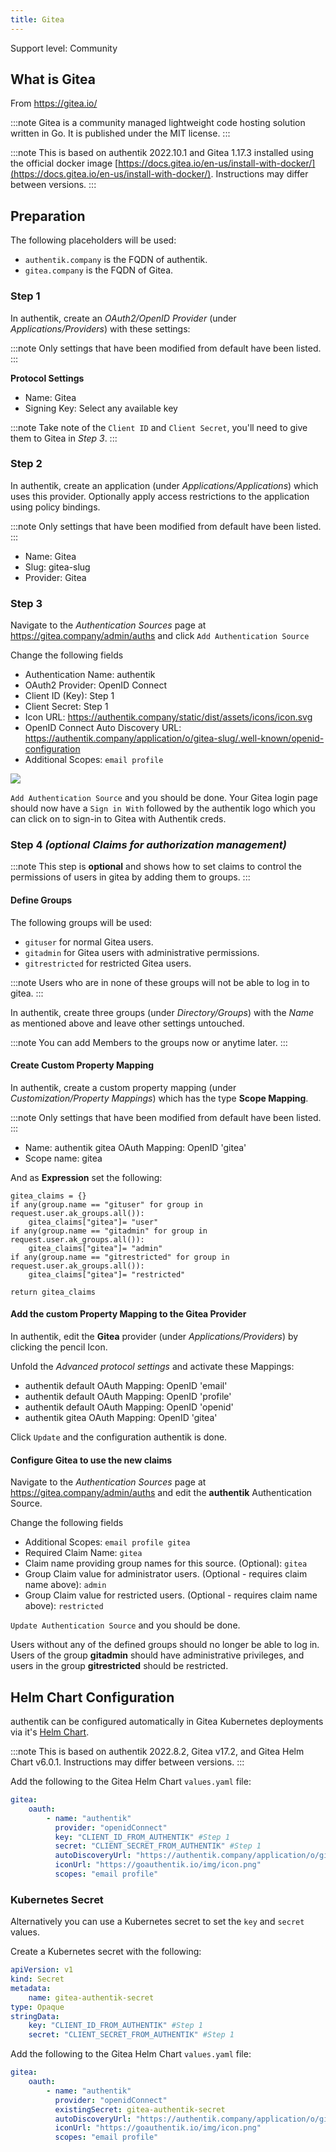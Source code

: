 ```yaml
---
title: Gitea
---
```


<span class="badge badge--secondary">Support level: Community</span>

## What is Gitea

From https://gitea.io/

:::note
Gitea is a community managed lightweight code hosting solution written in Go. It is published under the MIT license.
:::

:::note
This is based on authentik 2022.10.1 and Gitea 1.17.3 installed using the official docker image [https://docs.gitea.io/en-us/install-with-docker/](https://docs.gitea.io/en-us/install-with-docker/). Instructions may differ between versions.
:::

## Preparation

The following placeholders will be used:

-   `authentik.company` is the FQDN of authentik.
-   `gitea.company` is the FQDN of Gitea.

### Step 1

In authentik, create an _OAuth2/OpenID Provider_ (under _Applications/Providers_) with these settings:

:::note
Only settings that have been modified from default have been listed.
:::

**Protocol Settings**

-   Name: Gitea
-   Signing Key: Select any available key

:::note
Take note of the `Client ID` and `Client Secret`, you'll need to give them to Gitea in _Step 3_.
:::

### Step 2

In authentik, create an application (under _Applications/Applications_) which uses this provider. Optionally apply access restrictions to the application using policy bindings.

:::note
Only settings that have been modified from default have been listed.
:::

-   Name: Gitea
-   Slug: gitea-slug
-   Provider: Gitea

### Step 3

Navigate to the _Authentication Sources_ page at https://gitea.company/admin/auths and click `Add Authentication Source`

Change the following fields

-   Authentication Name: authentik
-   OAuth2 Provider: OpenID Connect
-   Client ID (Key): Step 1
-   Client Secret: Step 1
-   Icon URL: https://authentik.company/static/dist/assets/icons/icon.svg
-   OpenID Connect Auto Discovery URL: https://authentik.company/application/o/gitea-slug/.well-known/openid-configuration
-   Additional Scopes: `email profile`

![](./gitea1.png)

`Add Authentication Source` and you should be done. Your Gitea login page should now have a `Sign in With` followed by the authentik logo which you can click on to sign-in to Gitea with Authentik creds.

### Step 4 _(optional Claims for authorization management)_

:::note
This step is __optional__ and shows how to set claims to control the permissions of users in gitea by adding them to groups.
:::

#### Define Groups

The following groups will be used:

-   `gituser` for normal Gitea users.
-   `gitadmin` for Gitea users with administrative permissions.
-   `gitrestricted` for restricted Gitea users.

:::note
Users who are in none of these groups will not be able to log in to gitea.
:::

In authentik, create three groups (under _Directory/Groups_) with the _Name_ as mentioned above and leave other settings untouched.

:::note
You can add Members to the groups now or anytime later.
:::

#### Create Custom Property Mapping

In authentik, create a custom property mapping (under _Customization/Property Mappings_) which has the type __Scope Mapping__. 

:::note
Only settings that have been modified from default have been listed.
:::

-   Name: authentik gitea OAuth Mapping: OpenID 'gitea'
-   Scope name: gitea

And as __Expression__ set the following:

```(python)
gitea_claims = {}
if any(group.name == "gituser" for group in request.user.ak_groups.all()):
    gitea_claims["gitea"]= "user"
if any(group.name == "gitadmin" for group in request.user.ak_groups.all()):
    gitea_claims["gitea"]= "admin"
if any(group.name == "gitrestricted" for group in request.user.ak_groups.all()):
    gitea_claims["gitea"]= "restricted"

return gitea_claims
```

#### Add the custom Property Mapping to the Gitea Provider

In authentik, edit the __Gitea__ provider (under _Applications/Providers_) by clicking the pencil Icon. 

Unfold the _Advanced protocol settings_ and activate these Mappings:

-   authentik default OAuth Mapping: OpenID 'email'
-   authentik default OAuth Mapping: OpenID 'profile'
-   authentik default OAuth Mapping: OpenID 'openid'
-   authentik gitea OAuth Mapping: OpenID 'gitea'

Click `Update` and the configuration authentik is done.

#### Configure Gitea to use the new claims

Navigate to the _Authentication Sources_ page at https://gitea.company/admin/auths and edit the __authentik__ Authentication Source.

Change the following fields

-   Additional Scopes: `email profile gitea`
-   Required Claim Name: `gitea`
-   Claim name providing group names for this source. (Optional): `gitea`
-   Group Claim value for administrator users. (Optional - requires claim name above): `admin`
-   Group Claim value for restricted users. (Optional - requires claim name above): `restricted`

`Update Authentication Source` and you should be done. 

Users without any of the defined groups should no longer be able to log in.
Users of the group __gitadmin__ should have administrative privileges, and users in the group __gitrestricted__ should be restricted.

## Helm Chart Configuration

authentik can be configured automatically in Gitea Kubernetes deployments via it's [Helm Chart](https://gitea.com/gitea/helm-chart/).

:::note
This is based on authentik 2022.8.2, Gitea v17.2, and Gitea Helm Chart v6.0.1. Instructions may differ between versions.
:::

Add the following to the Gitea Helm Chart `values.yaml` file:

```yaml
gitea:
    oauth:
        - name: "authentik"
          provider: "openidConnect"
          key: "CLIENT_ID_FROM_AUTHENTIK" #Step 1
          secret: "CLIENT_SECRET_FROM_AUTHENTIK" #Step 1
          autoDiscoveryUrl: "https://authentik.company/application/o/gitea-slug/.well-known/openid-configuration"
          iconUrl: "https://goauthentik.io/img/icon.png"
          scopes: "email profile"
```

### Kubernetes Secret

Alternatively you can use a Kubernetes secret to set the `key` and `secret` values.

Create a Kubernetes secret with the following:

```yaml
apiVersion: v1
kind: Secret
metadata:
    name: gitea-authentik-secret
type: Opaque
stringData:
    key: "CLIENT_ID_FROM_AUTHENTIK" #Step 1
    secret: "CLIENT_SECRET_FROM_AUTHENTIK" #Step 1
```

Add the following to the Gitea Helm Chart `values.yaml` file:

```yaml
gitea:
    oauth:
        - name: "authentik"
          provider: "openidConnect"
          existingSecret: gitea-authentik-secret
          autoDiscoveryUrl: "https://authentik.company/application/o/gitea-slug/.well-known/openid-configuration"
          iconUrl: "https://goauthentik.io/img/icon.png"
          scopes: "email profile"
```
